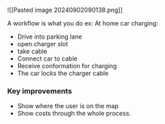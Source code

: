 
![[Pasted image 20240902090138.png]]

A workflow is what you do ex:
At home car charging:

- Drive into parking lane
- open charger slot
- take cable
- Connect car to cable
- Receive conformation for charging
- The car locks the charger cable

### Key improvements

- Show where the user is on the map
- Show costs through the whole process.



